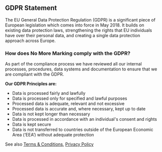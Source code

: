 ## GDPR Statement
The EU General Data Protection Regulation (GDPR) is a significant piece of European legislation which comes
into force in May 2018. It builds on existing data protection laws, strengthening the rights that EU individuals have over
their personal data, and creating a single data protection approach across Europe.
### How does No More Marking comply with the GDPR?
As part of the compliance process we have reviewed all our internal processes, procedures, data systems and documentation to ensure that we are compliant with the GDPR.

**Our GDPR Principles are:**
* Data is processed fairly and lawfully
* Data is processed only for specified and lawful purposes
* Processed data is adequate, relevant and not excessive
* Processed data is accurate and, where necessary, kept up to date 
* Data is not kept longer than necessary
* Data is processed in accordance with an individual's consent and rights
* Data is kept secure
* Data is not transferred to countries outside of the European Economic Area (‘EEA’) without adequate
protection

See also [Terms & Conditions](https://www.nomoremarking.com/terms), [Privacy Policy](https://www.nomoremarking.com/privacy)

